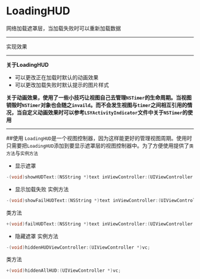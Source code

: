 # LoadingHUD

网络加载遮罩层，当加载失败时可以重新加载数据 

---
实现效果

---
**关于LoadingHUD**

- 可以更改正在加载时默认的动画效果
- 可以更改加载失败时默认提示的图片样式

**关于动画效果，使用了一些小技巧让视图自己去管理`NSTimer`的生命周期。当视图销毁时`NSTimer`对象也会随之`invaild`。而不会发生视图与`timer`之间相互引用的情况，当自定义动画效果时可以参考`LSYActivityIndicator`文件中关于`NSTimer`的使用**

---
##使用
`LoadingHUD`是一个视图控制器，因为这样能更好的管理视图周期。使用时只需要把`LoadingHUD`添加到要显示遮罩层的视图控制器中。为了方便使用提供了`类方法`与`实例方法`

- 显示遮罩
```objective-c
-(void)showHUDText:(NSString *)text inViewController:(UIViewController *)vc;
```

- 显示加载失败
实例方法
```objective-c
-(void)showFailHUDText:(NSString *)text inViewController:(UIViewController *)vc reload:(reload)reload;
```
类方法
```objective-c
+(void)failHUDText:(NSString *)text inViewController:(UIViewController *)vc reload:(reload)reload;
```

- 隐藏遮罩
实例方法
```objective-c
-(void)hiddenHUDViewController:(UIViewController *)vc;
```
类方法
```objective-c
+(void)hiddenAllHUD:(UIViewController *)vc;
```
